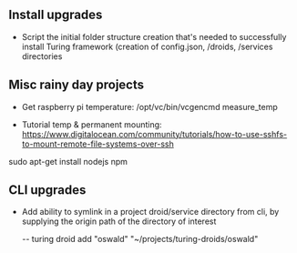 ## Install upgrades

- Script the initial folder structure creation that's needed to successfully install Turing framework (creation of config.json, /droids, /services directories


## Misc rainy day projects

- Get raspberry pi temperature: /opt/vc/bin/vcgencmd measure_temp

- Tutorial temp & permanent mounting: https://www.digitalocean.com/community/tutorials/how-to-use-sshfs-to-mount-remote-file-systems-over-ssh

sudo apt-get install nodejs npm

## CLI upgrades

- Add ability to symlink in a project droid/service directory from cli, by supplying the origin path of the directory of interest

    -- turing droid add "oswald" "~/projects/turing-droids/oswald"

